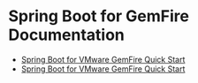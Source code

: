 # Spring Boot for GemFire Documentation

*   [Spring Boot for VMware GemFire Quick Start](boot.html)
*   [Spring Boot for VMware GemFire Quick Start](data.html)

